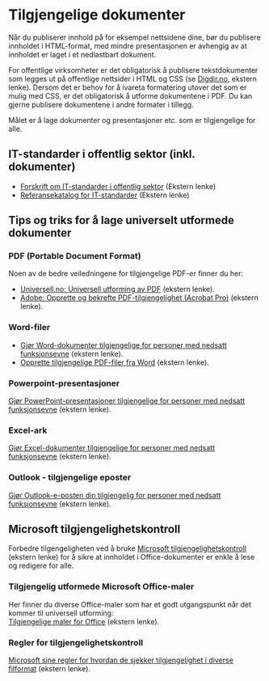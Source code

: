# Tilgjengelige dokumenter
<p class="typo-ingress">Når du publiserer innhold på for eksempel nettsidene dine, bør du publisere innholdet i HTML-format, med mindre presentasjonen er avhengig av at innholdet er laget i et nedlastbart dokument.</p>

For offentlige virksomheter er det obligatorisk å publisere tekstdokumenter som legges ut på offentlige nettsider i HTML og CSS (se [Digdir.no](https://www.digdir.no/digitale-felleslosninger/publisering-av-tekstdokument/1494), ekstern lenke). Dersom det er behov for å ivareta formatering utover det som er mulig med CSS, er det obligatorisk å utforme dokumentene i PDF. Du kan gjerne publisere dokumentene i andre formater i tillegg.

Målet er å lage dokumenter og presentasjoner etc. som er tilgjengelige for alle.

## IT-standarder i offentlig sektor (inkl. dokumenter)
* [Forskrift om IT-standarder i offentlig sektor](https://lovdata.no/dokument/LTI/forskrift/2013-03-15-285) (Ekstern lenke)
* [Referansekatalog for IT-standarder](https://www.digdir.no/digitalisering-og-samordning/referansekatalogen-it-standardar/1480) (Ekstern lenke)

## Tips og triks for å lage universelt utformede dokumenter
### PDF (Portable Document Format)
Noen av de bedre veiledningene for tilgjengelige PDF-er finner du her:
- [Universell.no: Universell utforming av PDF](https://www.universell.no/uupdf/) (ekstern lenke).
- [Adobe: Opprette og bekrefte PDF-tilgjengelighet (Acrobat Pro)](https://helpx.adobe.com/no/acrobat/using/create-verify-pdf-accessibility.html) (ekstern lenke).

### Word-filer
- [Gjør Word-dokumenter tilgjengelige for personer med nedsatt funksjonsevne](https://support.microsoft.com/nb-no/office/gj%C3%B8re-word-dokumenter-tilgjengelige-for-personer-med-funksjonshemninger-d9bf3683-87ac-47ea-b91a-78dcacb3c66d#PickTab=Windows) (ekstern lenke).
- [Opprette tilgjengelige PDF-filer fra Word](https://support.microsoft.com/nb-no/office/opprette-tilgjengelige-pdf-filer-064625e0-56ea-4e16-ad71-3aa33bb4b7ed#PickTab=Windows) (ekstern lenke).

### Powerpoint-presentasjoner
[Gjør PowerPoint-presentasjoner tilgjengelige for personer med nedsatt funksjonsevne](https://support.microsoft.com/nb-no/office/gj%C3%B8re-powerpoint-presentasjoner-tilgjengelige-for-personer-med-funksjonshemninger-6f7772b2-2f33-4bd2-8ca7-dae3b2b3ef25#picktab=windows) (ekstern lenke).

### Excel-ark
[Gjør Excel-dokumenter tilgjengelige for personer med nedsatt funksjonsevne](https://support.microsoft.com/nb-no/office/gj%C3%B8re-excel-dokumenter-tilgjengelige-for-personer-med-funksjonshemninger-6cc05fc5-1314-48b5-8eb3-683e49b3e593#picktab=windows) (ekstern lenke).

### Outlook - tilgjengelige eposter
[Gjør Outlook-e-posten din tilgjengelig for personer med nedsatt funksjonsevne](https://support.microsoft.com/nb-no/office/gj%C3%B8r-outlook-e-posten-din-tilgjengelig-for-personer-med-funksjonshemninger-71ce71f4-7b15-4b7a-a2e3-cf91721bbacb#picktab=windows) (ekstern lenke).

## Microsoft tilgjengelighetskontroll
Forbedre tilgengeligheten ved å bruke [Microsoft tilgjengelighetskontroll](https://support.microsoft.com/nb-no/office/forbedre-tilgjengelighet-med-tilgjengelighetskontroll-a16f6de0-2f39-4a2b-8bd8-5ad801426c7f#picktab=windows) (ekstern lenke) for å sikre at innholdet i Office-dokumenter er enkle å lese og redigere for alle.

### Tilgjengelig utformede Microsoft Office-maler
Her finner du diverse Office-maler som har et godt utgangspunkt når det kommer til universell utforming: <br> [Tilgjengelige maler for Office](https://support.microsoft.com/nb-no/office/f%c3%a5-tilgjengelige-maler-for-office-ca086caa-2bd2-4ac8-8c12-4cd495bd4d76?ui=nb-no&rs=nb-no&ad=no) (ekstern lenke).

### Regler for tilgjengelighetskontroll
[Microsoft sine regler for hvordan de sjekker tilgjengelighet i diverse filformat](https://support.microsoft.com/nb-no/office/regler-for-tilgjengelighetskontroll-651e08f2-0fc3-4e10-aaca-74b4a67101c1) (ekstern lenke).